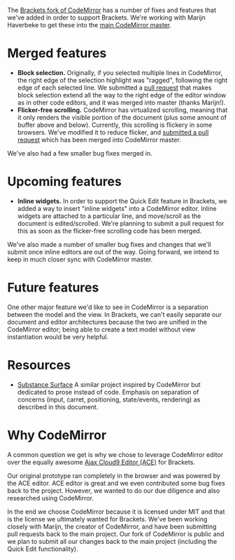 The [Brackets fork of CodeMirror](http://github.com/adobe/CodeMirror2) has a number of fixes and features that we've added in order to support Brackets. We're working with Marijn Haverbeke to get these into the [main CodeMirror master](http://github.com/marijnh/CodeMirror2). 

Merged features
===============

* **Block selection.** Originally, if you selected multiple lines in CodeMirror, the right edge of the selection highlight was "ragged", following the right edge of each selected line. We submitted a [pull request](https://github.com/marijnh/CodeMirror2/pull/322) that makes block selection extend all the way to the right edge of the editor window as in other code editors, and it was merged into master (thanks Marijn!).
* **Flicker-free scrolling.** CodeMirror has virtualized scrolling, meaning that it only renders the visible portion of the document (plus some amount of buffer above and below). Currently, this scrolling is flickery in some browsers. We've modified it to reduce flicker, and [submitted a pull request](https://github.com/marijnh/CodeMirror2/pull/551) which has been merged into CodeMirror master.

We've also had a few smaller bug fixes merged in.

Upcoming features
=================

* **Inline widgets.** In order to support the Quick Edit feature in Brackets, we added a way to insert "inline widgets" into a CodeMirror editor. Inline widgets are attached to a particular line, and move/scroll as the document is edited/scrolled. We're planning to submit a pull request for this as soon as the flicker-free scrolling code has been merged.

We've also made a number of smaller bug fixes and changes that we'll submit once inline editors are out of the way. Going forward, we intend to keep in much closer sync with CodeMirror master.

Future features
===============

One other major feature we'd like to see in CodeMirror is a separation between the model and the view. In Brackets, we can't easily separate our document and editor architectures because the two are unified in the CodeMirror editor; being able to create a text model without view instantiation would be very helpful.


Resources
===============

- [Substance Surface](http://github.com/substance/surface)
  A similar project inspired by CodeMirror but dedicated to prose instead of code.
  Emphasis on separation of concerns (input, carret, positioning, state/events, rendering) as described in this document.

Why CodeMirror
==============

A common question we get is why we chose to leverage CodeMirror editor over the equally awesome [Ajax Cloud9 Editor (ACE)](http://ace.ajax.org/) for Brackets.

Our original prototype ran completely in the browser and was powered by the ACE editor. ACE editor is great and we even contributed some bug fixes back to the project. However, we wanted to do our due diligence and also researched using CodeMirror.

In the end we choose CodeMirror because it is licensed under MIT and that is the license we ultimately wanted for Brackets. We've been working closely with Marijn, the creator of CodeMirror, and have been submitting pull requests back to the main project. Our fork of CodeMirror is public and we plan to submit all our changes back to the main project (including the Quick Edit functionality).
